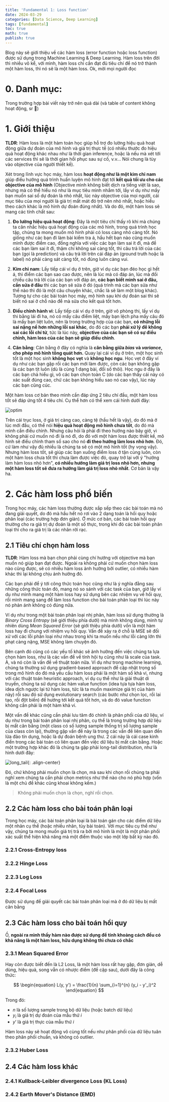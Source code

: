 ```yaml
---
title: 'Fundamental 1: Loss function'
date: 2024-03-29
categories: [Data Science, Deep Learning]
tags: [fundamental]
toc: true
math: true
publish: true
---
```

Blog này sẽ giới thiệu về các hàm loss (error function hoặc loss function) được sử dụng trong Machine Learning & Deep Learning. Hàm loss trên đời thì nhiều vô kể, với mình, hàm loss chỉ cần đạt đủ tiêu chí để nó trở thành một hàm loss, thì nó sẽ là một hàm loss. Ok, mời mọi người đọc

# 0. Danh mục:
Trong trường hợp bài viết này trở nên quá dài (và table of content không hoạt động, sr 🥹)
<!-- {% include toc %} -->
# 1. Giới thiệu
**TLDR**: Hàm loss là một hàm toán học giúp hỗ trợ đo lường hiệu quả hoạt động giữa dự đoán của mô hình và giá trị thực tế (có nhiều thước đo hiệu quả hoạt động khác nhau như là thời gian inference, hoặc là nếu mà xét tới các services thì sẽ là thời gian hồi phục sau sự cố, v.v... Nói chung là tùy vào objective của người thiết kế). 

Xét trong lĩnh vực học máy, hàm loss **hoạt động như là một kim chỉ nam** giúp điều hướng quá trình huấn luyện mô hình đạt tới **kết quả tối ưu cho các objective của mô hình** (Objective mình không biết dịch ra tiếng việt là sao, nhưng mà có thể hiểu nó như là mục tiêu mình nhắm tới, lấy ví dụ như mấy bạn muốn sai số dự đoán là nhỏ nhất, lúc này objective của mọi người, cái mục tiêu của mọi người là giá trị mất mát đó trở nên nhỏ nhất, hoặc hiểu theo cách khác là mô hình dự đoán đúng nhất). Và do đó, một hàm loss sẽ mang các tính chất sau: 

1. **Đo lường hiệu quả hoạt động**: Đây là một tiêu chí thấy rõ khi mà chúng ta cân nhắc hiệu quả hoạt động của các mô hình, trong quá trình học tập, chúng ta mong muốn mô hình phải có loss càng nhỏ càng tốt. Nó giống như các bạn đi làm bài kiểm tra á, hầu hết bạn nào cũng muốn mình được điểm cao, đồng nghĩa với việc các bạn làm sai ít đi, mà để các bạn làm sai ít đi, thậm chí không sai càng tốt, thì câu trả lời của các bạn (gọi là prediction) và câu trả lời trên cái đáp án (ground truth hoặc là label) nó phải càng sát càng tốt, nó đúng luôn càng vui. 

2. **Kim chỉ nam**: Lấy tiếp cái ví dụ ở trên, giờ ví dụ các bạn đéo học gì hết á, thì điểm các bạn sao cao được, nên là lúc mà có đáp án, lúc mà đối chiếu câu trả lời của các bạn với đáp án, **các bạn biết mình sai ở đâu, cần sửa ở đâu** thì các bạn sẽ sửa ở đó (quá trình mà các bạn sửa như thế nào thì đó là một câu chuyện khác, chắc là sẽ làm một blog khác). Tương tự cho các bài toán học máy, mô hình sau khi dự đoán sai thì sẽ biết nó sai ở chỗ nào để mà sửa cho kết quả tốt hơn. 

3. **Điều chỉnh hành vi**: Lấy tiếp cái ví dụ ở trên, giờ vô phòng thi, lấy ví dụ thi bằng lái đi ha, nó có mấy câu điểm liệt, mấy bạn lệch pha mấy câu đó là mấy bạn liệt luôn, nên là trong trường hợp của các bạn, **có những lỗi sai nặng nề hơn những lỗi sai khác**, do đó các bạn **phải xử lý để không sai các lỗi chí tử**, tức là lúc này, **objective của các bạn sẽ có sự điều chỉnh, hàm loss của các bạn sẽ giúp điều chỉnh**. 

4. **Cân bằng**: Cân bằng ở đây có nghĩa là **cân bằng giữa *bias* và *variance*, cho phép mô hình tổng quát hơn.** Quay lại cái ví dụ ở trên, một học sinh tốt là một học sinh **không học vẹt** và **không học ngu**. Học vẹt ở đây ví dụ như các bạn gặp rồi các bạn mới làm được, còn các bạn không gặp là các bạn tịt luôn (dù là cùng 1 dạng bài, đổi số thôi). Học ngu ở đây là các bạn chả hiểu gì, vô các bạn chọn toàn C (do các bạn thấy cái này có xác suất đúng cao, chứ các bạn không hiểu sao nó cao vậy), lúc này các bạn cũng cúc. 


Một hàm loss cơ bản theo mình cần đáp ứng 2 tiêu chí đầu, một hàm loss tốt sẽ đáp ứng tốt 4 tiêu chí. Cụ thể hơn có thể xem cái hình dưới đây: 

![optim](/assets/img/fund1/optim.png)

Trên cái trục loss, ở giá trị càng cao, càng tệ (hầu hết là vậy), do đó mà ở lúc mới đầu, có thể nói **hiệu quả hoạt động mô hình chưa tốt**, do đó mà mình cần điều chỉnh. Nhưng câu hỏi là phải đi theo hướng nào bây giờ, vì không phải cứ muốn nó đi là nó đi, do đó với một hàm loss được thiết kế, mô hình sẽ điều chỉnh tham số sao cho nó **đi theo hướng làm loss nhỏ hơn**. Đó, cứ làm như vậy đủ nhiều là chúng ta sẽ có một mô hình tốt (hy vọng vậy). Nhưng hàm loss tốt, sẽ giúp các bạn xuống điểm loss ở tận cùng luôn, còn một hàm loss chưa tốt thì chưa làm được việc đó, quay trở lại với ý "hướng làm hàm loss nhỏ hơn", **có nhiều hướng làm giá trị loss nhỏ hơn, nhưng một hàm loss tốt sẽ đưa ra hướng làm giá trị loss nhỏ nhất**. Cơ bản là vậy ha. 

# 2. Các hàm loss phổ biến
Trong học máy, các hàm loss thường được xắp sếp theo các bài toán mà nó đang giải quyết, do đó mà hầu hết nó rơi vào 2 dạng toán là hồi quy hoặc phân loại (các trường hợp đơn giản). Ở mức cơ bản, các bài toán hồi quy thường cho ra giá trị dự đoán là một số thực, trong khi đó các bài toán phân loại thì cho ra giá trị là các nhãn rời rạc. 

## 2.1 Tiêu chí chọn hàm loss
**TLDR**: Hàm loss mà bạn chọn phải cùng chí hướng với objective mà bạn muốn nó giúp bạn đạt được. Ngoài ra không phải cứ muốn chọn hàm loss nào cũng được, sẽ có nhiều hàm loss ảnh hưởng bởi outlier, có nhiều hàm khác thì lại không chịu ảnh hưởng đó. 

Các bạn phải để ý tới công thức toán học cũng như là ý nghĩa đằng sau những công thức toán đó, mang nó so sánh với các task của bạn, giờ lấy ví dụ như mình mang một hàm loss hay sử dụng bên các nhiệm vụ về hồi quy, rồi mình mang sang để làm loss function cho bài toán phân loại thì lúc này nó phản ánh không có đúng nữa. 

Ví dụ như trong một bài toán phân loại nhị phân, hàm loss sử dụng thường là *Binary Cross Entropy* (sẽ giới thiệu phía dưới) mà mình không dùng, mình tự nhiên dùng *Mean Squared Error* (sẽ giới thiệu phía dưới) vốn là một hàm loss hay đi chung với nhiệm vụ hồi quy. Vấn đề xảy ra ở chỗ là MSE sẽ đối xử với các lỗi phân loại như nhau trong khi ta muốn nếu như lỗi càng lớn thì phạt càng nặng, MSE không làm chuyện đó. 

Bên cạnh đó cũng có các yếu tố khác sẽ ảnh hưởng đến việc chúng ta lựa chọn hàm loss, như là các vấn đề về tính hội tụ cũng như là scale của task. À, và nó còn là vấn đề về thuật toán nữa. Ví dụ như trong machine learning, chúng ta thường sử dụng gradient-based approach để cập nhật trọng số trong mô hình do đó mà yêu cầu hàm loss phải là một hàm số khả vi, nhưng với các thuật toán heuristic approach, ví dụ cụ thể như là giải thuật di truyền, chúng ta sử dụng các hàm value function (idea tựa tựa hàm loss, idea dịch ngược lại từ hàm loss, tức là ta muốn maximize giá trị của hàm này) rồi sau đó sử dụng evolutionary search (các bước như chọn lọc, rồi lai tạo, rồi đột biến) để hướng tới kết quả tốt hơn, và do đó value function không cần phải là một hàm khả vi. 

Một vấn đề khác cũng cần phải lưu tâm đó chính là phân phối của dữ liệu, ví dụ như trong bài toán phân loại nhị phân, cụ thể là trong trường hợp dữ liệu bị mất cân bằng (một class có số lượng sample thống trị số lượng sample của class còn lại), thường gặp vấn đề này là trong các vấn đề liên quan đến lừa đảo tín dụng, hoặc là dự đoán bệnh ung thư. 2 cái này là cái case kinh điển trong các bài toán có liên quan đến việc dữ liệu bị mất cân bằng. Hoặc một trường hợp khác đó là chúng ta gặp phải long-tail distribution, như là hình dưới đây:

![long_tail](/assets/img/fund1/longtail.jpg){: .align-center}

Đó, chứ không phải muốn chọn là chọn, mà sau khi chọn rồi chúng ta phải nghĩ xem chúng ta cần phải chọn metrics như thế nào cho nó phù hợp (vốn là một chủ đề khác cũng khoai không kếm.) 

> Không phải muốn chọn là chọn, nghĩ rồi chọn.

## 2.2 Các hàm loss cho bài toán phân loại

Trong học máy, các bài toán phân loại là bài toán gán cho các điểm dữ liệu một nhãn cụ thể (hoặc nhiều nhãn, tùy bài toán). Với mục tiêu cụ thể như vậy, chúng ta mong muốn giá trị trả ra bởi mô hình là một là một phân phối xác suất thể hiện khả năng mà một điểm thuộc vào một lớp bất kỳ nào đó. 

### 2.2.1 Cross-Entropy loss

### 2.2.2 Hinge Loss

### 2.2.3 Log Loss

### 2.2.4 Focal Loss
Được sử dụng để giải quyết các bài toán phân loại mà ở đó dữ liệu bị mất cân bằng

## 2.3 Các hàm loss cho bài toán hồi quy

Ồ, **ngoài ra mình thấy hàm nào được sử dụng để tính khoảng cách đều có khả năng là một hàm loss, hữu dụng không thì chưa có chắc**
### 2.3.1 Mean Squared Error
Hay còn được biết đến là L2 Loss, là một hàm loss rất hay gặp, đơn giản, dễ dùng, hiệu quả, song vẫn có nhược điểm (đề cập sau), dưới đây là công thức: 

$$
\begin{equation}
L(y, y') = \frac{1}{n} \sum_{i=1}^{n} (y_i - y'_i)^2
\end{equation}
$$

Trong đó:

- $n$ là số lượng sample trong bộ dữ liệu (hoặc batch dữ liệu)
- $y_i$ là giá trị dự đoán của mẫu thứ $i$
- $y'$ là giá trị thực của mẫu thứ $i$

Hàm loss này sẽ hoạt động vô cùng tốt nếu như phân phối của dữ liệu tuân theo phân phối chuẩn, và không có outlier. 
### 2.3.2 Huber Loss 

## 2.4 Các hàm loss khác

### 2.4.1 Kullback-Leibler divergence Loss (KL Loss)

### 2.4.2 Earth Mover's Distance (EMD)